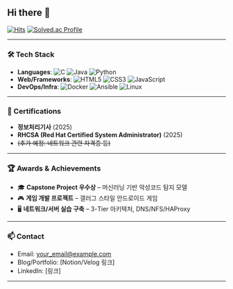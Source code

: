 ## Hi there 👋

[![Hits](https://hits.seeyoufarm.com/api/count/incr/badge.svg?url=https%3A%2F%2Fgithub.com%2Fkangbum01&count_bg=%230F2FC0&title_bg=%23D1C8C8&icon=&icon_color=%23E7E7E7&title=hits&edge_flat=false)](https://hits.seeyoufarm.com)
[![Solved.ac Profile](http://mazassumnida.wtf/api/v2/generate_badge?boj=alvin852)](https://solved.ac/alvin852/)

---

### 🛠 Tech Stack
<!-- 아이콘은 shields.io 또는 simpleicons 활용 -->
- **Languages**: ![C](https://img.shields.io/badge/C-A8B9CC?style=flat&logo=c&logoColor=white) ![Java](https://img.shields.io/badge/Java-007396?style=flat&logo=openjdk&logoColor=white) ![Python](https://img.shields.io/badge/Python-3776AB?style=flat&logo=python&logoColor=white)
- **Web/Frameworks**: ![HTML5](https://img.shields.io/badge/HTML5-E34F26?style=flat&logo=html5&logoColor=white) ![CSS3](https://img.shields.io/badge/CSS3-1572B6?style=flat&logo=css3&logoColor=white) ![JavaScript](https://img.shields.io/badge/JavaScript-F7DF1E?style=flat&logo=javascript&logoColor=black)
- **DevOps/Infra**: ![Docker](https://img.shields.io/badge/Docker-2496ED?style=flat&logo=docker&logoColor=white) ![Ansible](https://img.shields.io/badge/Ansible-EE0000?style=flat&logo=ansible&logoColor=white) ![Linux](https://img.shields.io/badge/Linux-FCC624?style=flat&logo=linux&logoColor=black)

---

### 📜 Certifications
- **정보처리기사** (2025)
- **RHCSA (Red Hat Certified System Administrator)** (2025)
- ~~(추가 예정: 네트워크 관련 자격증 등)~~

---

### 🏆 Awards & Achievements
- 🎓 **Capstone Project 우수상** – 머신러닝 기반 악성코드 탐지 모델
- 🎮 **게임 개발 프로젝트** – 갤러그 스타일 안드로이드 게임
- 🖥 **네트워크/서버 실습 구축** – 3-Tier 아키텍처, DNS/NFS/HAProxy

---

### 📫 Contact
- Email: your_email@example.com  
- Blog/Portfolio: [Notion/Velog 링크]  
- LinkedIn: [링크]  

---
